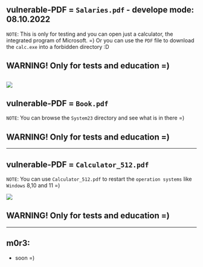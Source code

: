 ## vulnerable-PDF = `Salaries.pdf` - develоpe mode: 08.10.2022
`NOTE`: This is only for testing and you can open just a calculator, the integrated program of Microsoft. =)
Or you can use the `PDF` file to download the `calc.exe` into a forbidden directory :D

## WARNING! Only for tests and education =)

![](https://github.com/nu11secur1ty/vulnerable-PDF/blob/main/Docs/PDF-Calc.gif)
---------------------------------------------------------------------------------------------------------------------

## vulnerable-PDF = `Book.pdf`
`NOTE`: You can browse the `System23` directory and see what is in there =)

## WARNING! Only for tests and education =)

---------------------------------------------------------------------------------------------------------------------


## vulnerable-PDF = `Calculator_512.pdf`
`NOTE`: You can use `Calculator_512.pdf` to restart the `operation systems` like `Windows` 8,10 and 11 =)

![](https://github.com/nu11secur1ty/vulnerable-PDF/blob/main/Docs/Calculator_512.pdf.gif)

## WARNING! Only for tests and education =)

---------------------------------------------------------------------------------------------------------------------


## m0r3:
- soon =)
